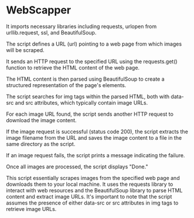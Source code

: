 # WebScapper

It imports necessary libraries including requests, urlopen from urllib.request, ssl, and BeautifulSoup.

The script defines a URL (url) pointing to a web page from which images will be scraped.

It sends an HTTP request to the specified URL using the requests.get() function to retrieve the HTML content of the web page.

The HTML content is then parsed using BeautifulSoup to create a structured representation of the page's elements.

The script searches for img tags within the parsed HTML, both with data-src and src attributes, which typically contain image URLs.

For each image URL found, the script sends another HTTP request to download the image content.

If the image request is successful (status code 200), the script extracts the image filename from the URL and saves the image content to a file in the same directory as the script.

If an image request fails, the script prints a message indicating the failure.

Once all images are processed, the script displays "Done."

This script essentially scrapes images from the specified web page and downloads them to your local machine. It uses the requests library to interact with web resources and the BeautifulSoup library to parse HTML content and extract image URLs. It's important to note that the script assumes the presence of either data-src or src attributes in img tags to retrieve image URLs.
